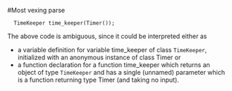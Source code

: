 #Most vexing parse

```
  TimeKeeper time_keeper(Timer());
```

The above code is ambiguous, since it could be interpreted either as
- a variable definition for variable time_keeper of class `TimeKeeper`, initialized with an anonymous instance of class Timer or
- a function declaration for a function time_keeper which returns an object of type `TimeKeeper` and has a single (unnamed) parameter which is a function returning type Timer (and taking no input).

